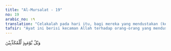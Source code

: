 ```yaml
---
title: "Al-Mursalat - 19"
no: 19
arabic_no: ١٩
translation: "Celakalah pada hari itu, bagi mereka yang mendustakan (kebenaran)."
tafsir: "Ayat ini berisi kecaman Allah terhadap orang-orang yang mendustakan-Nya serta para nabi dan rasul-Nya dengan kecaman \"celakalah orang yang mendustakan\".\n\nPengulangan sumpah dan kecaman yang terdapat dalam Surah al-Mursalat ini, di samping dimaksudkan untuk menegaskan arti (ta'kid), juga mengandung pengertian lain, yakni bahwa kecaman tersebut tidak hanya diberlakukan di akhirat, melainkan juga diperlihatkan-Nya di dunia ini.\n\nImam al-Qurthubi mengatakan kata wail diulang-ulang dalam surah ini untuk menunjukkan bahwa untuk masing-masing bangsa yang mendustakan Allah, diberikan siksaan yang berlainan dengan apa yang diterima oleh bangsa lain sebelumnya. Masing-masing umat nabi dahulu kala yang bersikap membangkang telah menerima siksaan Ilahi yang berlainan satu dengan lainnya."
---
```


وَيْلٌ يَّوْمَىِٕذٍ لِّلْمُكَذِّبِيْنَ 
